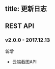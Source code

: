 title: 更新日志
---

## REST API


### v2.0.0 - 2017.12.13

<span class="changelog add">新增</span>
- 云端截图API

